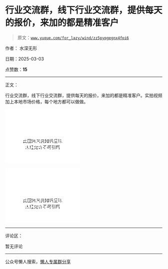 # 行业交流群，线下行业交流群，提供每天的报价，来加的都是精准客户

> 原文：[`www.yuque.com/for_lazy/wind/zz5pypgegnx4fpi6`](https://www.yuque.com/for_lazy/wind/zz5pypgegnx4fpi6)

作者： 水深无形

日期：2025-03-03

点赞数：**15**

* * *

正文：

行业交流群，线下行业交流群，提供每天的报价，来加的都是精准客户。实拍视频加上本地市场价格，每个地方都可以做做。

![](img/9bbf800d7baf2e003633c55d24fd7ac3.png "None")

![](img/d5f764553ef64867bee0ac13a2dab32d.png "None")

* * *

评论区：

暂无评论

* * *

公众号懒人搜索，[懒人专属群分享](https://lazybook.fun/#/blog/group)